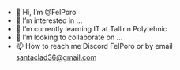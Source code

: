 - 👋 Hi, I’m @FelPoro
- 👀 I’m interested in ...
- 🌱 I’m currently learning IT at Tallinn Polytehnic
- 💞️ I’m looking to collaborate on ...
- 📫 How to reach me Discord FelPoro or by email santaclad36@gmail.com


